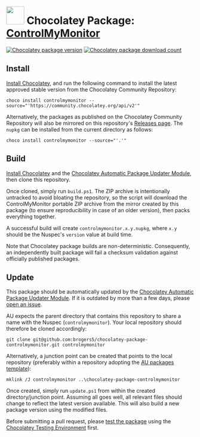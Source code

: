 # <img src="https://cdn.jsdelivr.net/gh/brogers5/chocolatey-package-controlmymonitor@f81521a0d30cdfb49cb36166993c94d6d9d50ef1/controlmymonitor.png" width="48" height="48"/> Chocolatey Package: [ControlMyMonitor](https://community.chocolatey.org/packages/controlmymonitor)

[![Chocolatey package version](https://img.shields.io/chocolatey/v/controlmymonitor.svg)](https://community.chocolatey.org/packages/controlmymonitor)
[![Chocolatey package download count](https://img.shields.io/chocolatey/dt/controlmymonitor.svg)](https://community.chocolatey.org/packages/controlmymonitor)

## Install

[Install Chocolatey](https://chocolatey.org/install), and run the following command to install the latest approved stable version from the Chocolatey Community Repository:

```shell
choco install controlmymonitor --source="'https://community.chocolatey.org/api/v2'"
```

Alternatively, the packages as published on the Chocolatey Community Repository will also be mirrored on this repository's [Releases page](https://github.com/brogers5/chocolatey-package-controlmymonitor/releases). The `nupkg` can be installed from the current directory as follows:

```shell
choco install controlmymonitor --source="'.'"
```

## Build

[Install Chocolatey](https://chocolatey.org/install) and the [Chocolatey Automatic Package Updater Module](https://github.com/majkinetor/au), then clone this repository.

Once cloned, simply run `build.ps1`. The ZIP archive is intentionally untracked to avoid bloating the repository, so the script will download the ControlMyMonitor portable ZIP archive from the mirror created by this package (to ensure reproducibility in case of an older version), then packs everything together.

A successful build will create `controlmymonitor.x.y.nupkg`, where `x.y` should be the Nuspec's `version` value at build time.

Note that Chocolatey package builds are non-deterministic. Consequently, an independently built package will fail a checksum validation against officially published packages.

## Update

This package should be automatically updated by the [Chocolatey Automatic Package Updater Module](https://github.com/majkinetor/au). If it is outdated by more than a few days, please [open an issue](https://github.com/brogers5/chocolatey-package-controlmymonitor/issues).

AU expects the parent directory that contains this repository to share a name with the Nuspec (`controlmymonitor`). Your local repository should therefore be cloned accordingly:

```shell
git clone git@github.com:brogers5/chocolatey-package-controlmymonitor.git controlmymonitor
```

Alternatively, a junction point can be created that points to the local repository (preferably within a repository adopting the [AU packages template](https://github.com/majkinetor/au-packages-template)):

```shell
mklink /J controlmymonitor ..\chocolatey-package-controlmymonitor
```

Once created, simply run `update.ps1` from within the created directory/junction point. Assuming all goes well, all relevant files should change to reflect the latest version available. This will also build a new package version using the modified files.

Before submitting a pull request, please [test the package](https://docs.chocolatey.org/en-us/community-repository/moderation/package-verifier#steps-for-each-package) using the [Chocolatey Testing Environment](https://github.com/chocolatey-community/chocolatey-test-environment) first.
